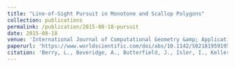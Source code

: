 ```yaml
---
title: "Line-of-Sight Pursuit in Monotone and Scallop Polygons"
collection: publications
permalink: /publication/2015-08-18-pursuit
date: 2015-08-18
venue: 'International Journal of Computational Geometry &amp; Applications'
paperurl: 'https://www.worldscientific.com/doi/abs/10.1142/S0218195919500122'
citation: 'Berry, L., Beveridge, A., Butterfield, J., Isler, I., Keller, Z., Shine, A., Wang, J. &quot;Line-of-site pursuit in monotone and scallop polygons.&quot; 2019. <i>International Journal of Computational Geometry &amp; Applications</i>. 29(4): 307-351.'
---
```

